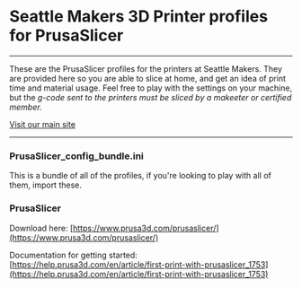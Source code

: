 # Seattle Makers 3D Printer profiles for PrusaSlicer
---
These are the PrusaSlicer profiles for the printers at Seattle Makers. They are provided here so you are able to slice at home, and get an idea of print time and material usage. Feel free to play with the settings on your machine, but the *g-code sent to the printers must be sliced by a makeeter or certified member.*

[Visit our main site](https://seattlemakers.org/)

---
### PrusaSlicer_config_bundle.ini

This is a bundle of all of the profiles, if you're looking to play with all of them, import these.

### PrusaSlicer

Download here: [https://www.prusa3d.com/prusaslicer/](https://www.prusa3d.com/prusaslicer/)

Documentation for getting started: [https://help.prusa3d.com/en/article/first-print-with-prusaslicer_1753](https://help.prusa3d.com/en/article/first-print-with-prusaslicer_1753)